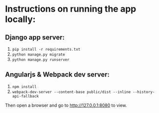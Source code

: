 # Instructions on running the app locally:
## Django app server:
1. `pip install -r requirements.txt`
2. `python manage.py migrate`
3. `python manage.py runserver`

## Angularjs & Webpack dev server:
1. `npm install`
2. `webpack-dev-server --content-base public/dist --inline --history-api-fallback`

Then open a browser and go to http://127.0.0.1:8080 to view.
